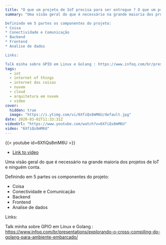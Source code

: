 ```yaml
---
title: "O que um projeto de IoT precisa para ser entregue ? O que um profissional de IoT deve saber ?"
summary: "Uma visão geral do que é necessário na grande maioria dos projetos de IoT e ninguém conta.  

Definindo em 5 partes os componentes do projeto:  
* Coisa
* Conectividade e Comunicação
* Backend
* Frontend
* Analise de dados

Links:

Talk minha sobre GPIO em Linux e Golang : https://www.infoq.com/br/presentations/explorando-o-cross-compiling-do-golang-para-ambiente-embarcado/"
tags:
  - iot
  - internet of things
  - internet das coisas
  - nuvem
  - cloud
  - arquitetura em nuvem
  - video
cover:
  hidden: true
  image: "https://i.ytimg.com/vi/6XfiQs8mM6U/default.jpg"
date: 2020-03-02T11:33:31Z
videoUrl: "https://www.youtube.com/watch?v=6XfiQs8mM6U"
video: "6XfiQs8mM6U"
---
```


<!-- truncate -->

{{< youtube id=6XfiQs8mM6U >}}

- [Link to video](https://www.youtube.com/watch?v=6XfiQs8mM6U)

Uma visão geral do que é necessário na grande maioria dos projetos de IoT e ninguém conta.  

Definindo em 5 partes os componentes do projeto:  
* Coisa
* Conectividade e Comunicação
* Backend
* Frontend
* Analise de dados

Links:

Talk minha sobre GPIO em Linux e Golang : https://www.infoq.com/br/presentations/explorando-o-cross-compiling-do-golang-para-ambiente-embarcado/
